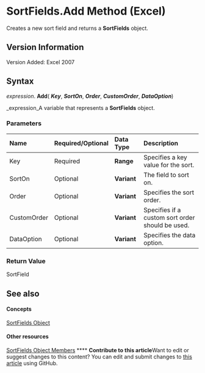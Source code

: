 
# SortFields.Add Method (Excel)

Creates a new sort field and returns a  **SortFields** object.


## Version Information

Version Added: Excel 2007 


## Syntax

 _expression_. **Add**( **_Key_**,  **_SortOn_**,  **_Order_**,  **_CustomOrder_**,  **_DataOption_**)

 _expression_A variable that represents a  **SortFields** object.


### Parameters



|**Name**|**Required/Optional**|**Data Type**|**Description**|
|:-----|:-----|:-----|:-----|
|Key|Required| **Range**|Specifies a key value for the sort.|
|SortOn|Optional| **Variant**|The field to sort on.|
|Order|Optional| **Variant**|Specifies the sort order.|
|CustomOrder|Optional| **Variant**|Specifies if a custom sort order should be used.|
|DataOption|Optional| **Variant**|Specifies the data option.|

### Return Value

SortField


## See also


#### Concepts


 [SortFields Object](a9c83ea1-1cd9-1552-1f03-71bd92a2cc72.md)
#### Other resources


 [SortFields Object Members](3fe54843-d34a-5d1a-75d6-2645da2755bc.md)
****   **Contribute to this article**Want to edit or suggest changes to this content? You can edit and submit changes to  [this article](https://github.com/jhershey00/VBA_Excel_Test/OpenXMLCon/articles/9dd69850-29e8-6c29-186a-be8303b26390.md) using GitHub.

